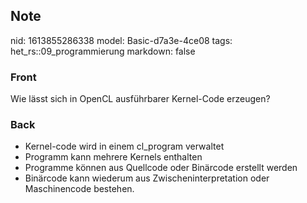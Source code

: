## Note
nid: 1613855286338
model: Basic-d7a3e-4ce08
tags: het_rs::09_programmierung
markdown: false

### Front
Wie lässt sich in OpenCL ausführbarer Kernel-Code erzeugen?

### Back
<div>
  <div>
    <ul>
      <li>Kernel-code wird in einem cl_program verwaltet
      <li>Programm kann mehrere Kernels enthalten
      <li>Programme können aus Quellcode oder Binärcode erstellt
      werden
      <li>Binärcode kann wiederum aus Zwischeninterpretation oder
      Maschinencode bestehen.
    </ul>
  </div>
</div>
